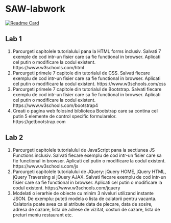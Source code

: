 # SAW-labwork

[![Readme Card](https://github-readme-stats.vercel.app/api/pin/?username=Sandwich5&repo=SAW-labwork)](https://github.com/Sandwich5/SAW-labwork)

## Lab 1
<ol>
<li>
Parcurgeti capitolele tutorialului pana la HTML forms inclusiv.
Salvati 7 exemple de cod intr-un fisier care sa fie functional in browser.
Aplicati cel putin o modificare la codul existent.
https://www.w3schools.com/html
</li>
<li>
Parcurgeti primele 7 capitole din tutorialul de CSS. Salvati fiecare exemplu de cod intr-un fisier care sa fie functional in browser.
Aplicati cel putin o modificare la codul existent.
https://www.w3schools.com/css
</li>
<li>
Parcurgeti primele 7 capitole din tutorialul de Bootstrap. Salvati fiecare exemplu de cod intr-un fisier care sa fie functional in browser.
Aplicati cel putin o modificare la codul existent.
https://www.w3schools.com/bootstrap4
</li>
<li>
Creati o pagina web folosind biblioteca Bootstrap care sa contina cel putin 5 elemente de control specific formularelor. https://getbootstrap.com
</li>
</ol>

## Lab 2
<ol>

<li>
Parcurgeti capitolele tutorialului de JavaScript pana la sectiunea JS Functions inclusiv.
Salvati fiecare exemplu de cod intr-un fisier care sa fie functional in browser.
Aplicati cel putin o modificare la codul existent.
https://www.w3schools.com/js
</li>
<li>
Parcurgeti capitolele tutorialului de JQuery: jQuery HOME, jQuery HTML, jQuery Traversing si jQuery AJAX.
Salvati fiecare exemplu de cod intr-un fisier care sa fie functional in browser.
Aplicati cel putin o modificare la codul existent.
https://www.w3schools.com/jquery
</li>
<li>
Modelati o ierarhie de obiecte cu minim 3 niveluri utilizand instante JSON.
De exemplu: puteti modela o lista de calatorii pentru vacanta.
Calatoria poate avea ca si atribute data de plecare, data de sosire, adresa de cazare, lista de adrese de vizitat, costuri de cazare, lista de preturi meniu restaurant etc.
</li>

</ol>
